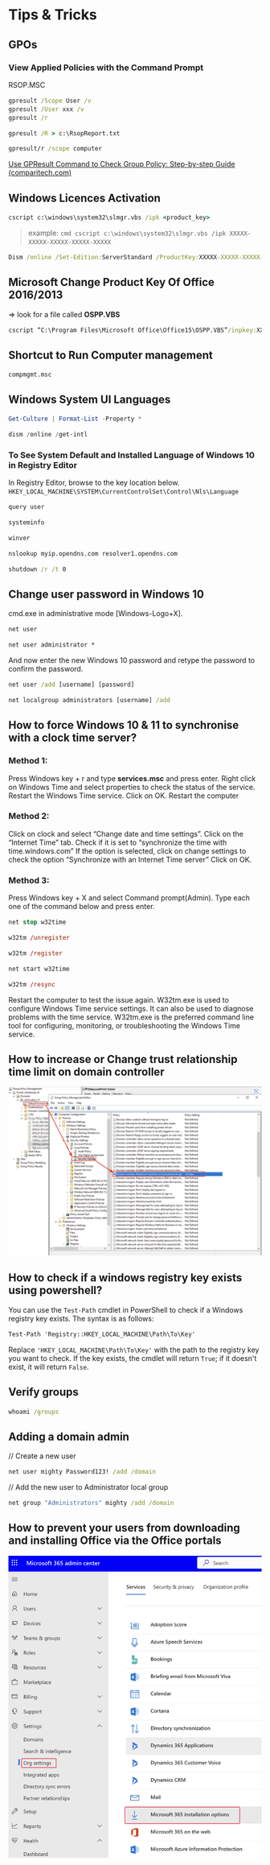 # Tips & Tricks

## GPOs
### View Applied Policies with the Command Prompt

RSOP.MSC

```cmd
gpresult /Scope User /v
gpresult /User xxx /v
gpresult /r
```

```cmd title="Save results to a file"
gpresult /R > c:\RsopReport.txt
```

```cmd title="For a machine (needs to be admin and can be a remote machine)"
gpresult/r /scope computer
```
[Use GPResult Command to Check Group Policy: Step-by-step Guide (comparitech.com)](https://www.comparitech.com/net-admin/how-to-use-gpresult-command/#:~:text=GPResult%20Scope%20Command,users%2C%20and%20target%20computer%27s%20settings.)
## Windows Licences Activation
```cmd title="Activate Windows Server 2019 "
cscript c:\windows\system32\slmgr.vbs /ipk <product_key>
```
> example: ```cmd cscript c:\windows\system32\slmgr.vbs /ipk XXXXX-XXXXX-XXXXX-XXXXX-XXXXX```

```cmd title="Activate Windows Server 2022"
Dism /online /Set-Edition:ServerStandard /ProductKey:XXXXX-XXXXX-XXXXX-XXXXX-XXXXX /AcceptEula
```
## Microsoft Change Product Key Of Office 2016/2013
=> look for a file called **OSPP.VBS**
```cmd title="If you’re running 64-bit Office on 64-bit Windows, use the following command:"
cscript “C:\Program Files\Microsoft Office\Office15\OSPP.VBS”/inpkey:XXXXX-XXXXX-XXXXX-XXXXX-XXXXX
```
## Shortcut to Run Computer management
```
compmgmt.msc
```
## Windows System UI Languages
```powershell title="To See System Default UI Language of Windows 10 in PowerShell"
Get-Culture | Format-List -Property *
```
```powershell title="To See System Default UI Language of Windows 10 in Command Prompt (as admin)"
dism /online /get-intl
```
### To See System Default and Installed Language of Windows 10 in Registry Editor
In Registry Editor, browse to the key location below.</br>
```HKEY_LOCAL_MACHINE\SYSTEM\CurrentControlSet\Control\Nls\Language```

```powershell title="How to See Currently Logged in Users in Windows 10 / 8 / 7"
query user
```

```cmd title="Check installed Windows versions 1"
systeminfo
```
```cmd title="Check installed Windows versions 2"
winver
```
```cmd title="Connaitre l'IP public de sortie d'une machine par command"
nslookup myip.opendns.com resolver1.opendns.com
```
```cmd title="Command to reboot windows computer"
shutdown /r /t 0
```
## Change user password in Windows 10
cmd.exe in administrative mode [Windows-Logo+X].
```cmd title="See all Windows-10 User Accounts."
net user
```
```cmd title="Then type in the command (in this case for the administrator account):"
net user administrator *
```
And now enter the new Windows 10 password and retype the password to confirm the password.
```cmd title="This creates the user account:"
net user /add [username] [password]
```

```cmd title="This adds the user to the Local Administrators Group"
net localgroup administrators [username] /add
```
## How to force Windows 10 & 11 to synchronise with a clock time server?
### Method 1:
Press Windows key + r and type **services.msc** and press enter.
Right click on Windows Time and select properties to check the status of the service.
Restart the Windows Time service.
Click on OK.
Restart the computer
### Method 2:
Click on clock and select “Change date and time settings”.
Click on the “Internet Time” tab.
Check if it is set to “synchronize the time with time.windows.com”
If the option is selected, click on change settings to check the option “Synchronize with an Internet Time server”
Click on OK.
### Method 3:
Press Windows key + X and select Command prompt(Admin).
Type each one of the command below and press enter.
```ps
net stop w32time
```
```ps
w32tm /unregister
```
```ps
w32tm /register
```
```ps
net start w32time
```
```ps
w32tm /resync
```
Restart the computer to test the issue again.
W32tm.exe is used to configure Windows Time service settings. It can also be used to diagnose problems with the time service. W32tm.exe is the preferred command line tool for configuring, monitoring, or troubleshooting the Windows Time service.
## How to increase or Change trust relationship time limit on domain controller
![Windows Trust Relationship GPO](img/Increase-Trust-Relashionship-Time.png)
## How to check if a windows registry key exists using powershell?
You can use the `Test-Path` cmdlet in PowerShell to check if a Windows registry key exists. The syntax is as follows:
```cmd
Test-Path 'Registry::HKEY_LOCAL_MACHINE\Path\To\Key'
```
Replace `'HKEY_LOCAL_MACHINE\Path\To\Key'` with the path to the registry key you want to check. If the key exists, the cmdlet will return `True`; if it doesn't exist, it will return `False`.
## Verify groups
```cmd
whoami /groups
```
## Adding a domain admin
// Create a new user
```cmd
net user mighty Password123! /add /domain
```
// Add the new user to Administrator local group
```cmd
net group "Administrators" mighty /add /domain
```
## How to prevent your users from downloading and installing Office via the Office portals
![Prevent your users from downloading and installing Office](img/MS365-apps-install-options.png)